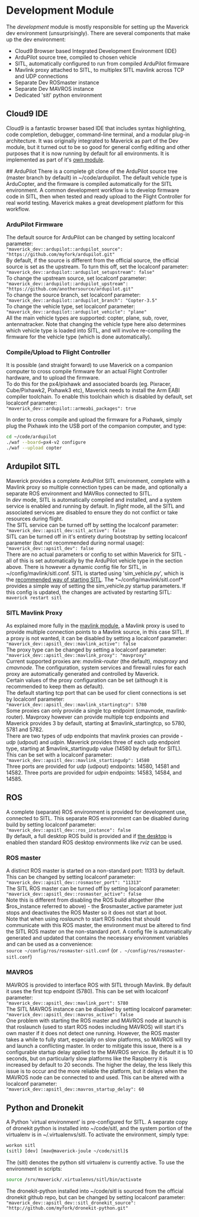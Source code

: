 # Development Module

The *development* module is mostly responsible for setting up the Maverick dev environment (unsurprisingly).  There are several components that make up the dev environment:

 - Cloud9 Browser based Integrated Development Environment (IDE)
 - ArduPilot source tree, compiled to chosen vehicle
 - SITL, automatically configured to run from compiled ArduPilot firmware
 - Mavlink proxy attached to SITL, to multiplex SITL mavlink across TCP and UDP connections
 - Separate Dev ROSmaster instance
 - Separate Dev MAVROS instance
 - Dedicated 'sitl' python environment

## Cloud9 IDE
Cloud9 is a fantastic browser based IDE that includes syntax highlighting, code completion, debugger, command-line terminal, and a modular plug-in architecture.  It was originally integrated to Maverick as part of the Dev module, but it turned out to be so good for general config editing and other purposes that it is now running by default for all environments.  It is implemented as part of it's [own module](/modules/cloud9).

## ArduPilot
There is a complete git clone of the ArduPilot source tree (master branch by default) in ~/code/ardupilot.  The default vehicle type is ArduCopter, and the firmware is compiled automatically for the SITL environment.  A common development workflow is to develop firmware code in SITL, then when tested and ready upload to the Flight Controller for real world testing.  Maverick makes a great development platform for this workflow.

### ArduPilot Firmware
The default source for ArduPilot can be changed by setting localconf parameter:  
`"maverick_dev::ardupilot::ardupilot_source": "https://github.com/myfork/ardupilot.git"`  
By default, if the source is different from the official source, the official source is set as the upstream.  To turn this off, set the localconf parameter:  
`"maverick_dev::ardupilot::ardupilot_setupstream": false"`  
To change the upstream source, set localconf parameter:  
`"maverick_dev::ardupilot::ardupilot_upstream": "https://github.com/anothersource/ardupilot.git"`  
To change the source branch, set localconf parameter:  
`"maverick_dev::ardupilot::ardupilot_branch": "Copter-3.5"`  
To change the vehicle type, set localconf parameter:  
`"maverick_dev::ardupilot::ardupilot_vehicle": "plane"`  
All the main vehicle types are supported: copter, plane, sub, rover, antennatracker.  Note that changing the vehicle type here also determines which vehicle type is loaded into SITL, and will involve re-compiling the firmware for the vehicle type (which is done automatically).
### Compile/Upload to Flight Controller
It is possible (and straight forward) to use Maverick on a companion computer to cross compile firmware for an actual Flight Controller hardware, and to upload the firmware.  
To do this for the px4/pixhawk and associated boards (eg. Pixracer, Cube/Pixhawk2, Pixhawk3 etc), Maverick needs to install the Arm EABI compiler toolchain.  To enable this toolchain which is disabled by default, set localconf parameter:  
`"maverick_dev::ardupilot::armeabi_packages": true`

In order to cross compile and upload the firmware for a Pixhawk, simply plug the Pixhawk into the USB port of the companion computer, and type:
```bash
cd ~/code/ardupilot
./waf --board=px4-v2 configure
./waf --upload copter
```

## Ardupilot SITL
Maverick provides a complete ArduPilot SITL environment, complete with a Mavlink proxy so multiple connection types can be made, and optionally a separate ROS environment and MAVRos connected to SITL.  
In *dev* mode, SITL is automatically compiled and installed, and a system service is enabled and running by default.  In *flight* mode, all the SITL and associated services are disabled to ensure they do not conflict or take resources during flight.  
The SITL service can be turned off by setting the localconf parameter:  
`"maverick_dev::apsitl_dev:sitl_active": false`  
SITL can be turned off in it's entirety during bootstrap by setting localconf parameter (but not recommended during normal usage):  
`"maverick_dev::apsitl_dev": false`  
There are no actual parameters or config to set within Maverick for SITL - all of this is set automatically by the ArduPilot vehicle type in the section above.  There is however a dynamic config file for SITL, in ~/config/mavlink/sitl.conf.  SITL is started using 'sim_vehicle.py', which is the [recommended way of starting SITL](http://ardupilot.org/dev/docs/setting-up-sitl-on-linux.html).  The *~/config/mavlink/sitl.conf* provides a simple way of setting the sim_vehicle.py startup parameters.  If this config is updated, the changes are activated by restarting SITL:  
`maverick restart sitl`

### SITL Mavlink Proxy
As explained more fully in the [mavlink module](/modules/mavlink), a Mavlink proxy is used to provide multiple connection points to a Mavlink source, in this case SITL.  If a proxy is not wanted, it can be disabled by setting a localconf parameter:  
`"maverick_dev::apsitl_dev::mavlink_active": false`  
The proxy type can be changed by setting a localconf parameter:  
`"maverick_dev::apsitl_dev::mavlink_proxy": "mavproxy"`  
Current supported proxies are: *mavlink-router* (the default), *mavproxy* and *cmavnode*.  The configuration, system services and firewall rules for each proxy are automatically generated and controlled by Maverick.  
Certain values of the proxy configuration can be set (although it is recommended to keep them as default).  
The default starting tcp port that can be used for client connections is set by localconf parameter:  
`"maverick_dev::apsitl_dev::mavlink_startingtcp": 5780`  
Some proxies can only provide a single tcp endpoint (cmavnode, mavlink-router).  Mavproxy however can provide multiple tcp endpoints and Maverick provides 3 by default, starting at $mavlink_startingtcp, so 5780, 5781 and 5782.  
There are two types of udp endpoints that mavlink proxies can provide - *udp* (udpout) and *udpin*.  Maverick provides three of each udp endpoint type, starting at $mavlink_startingudp value (14580 by default for SITL).  This can be set with a localconf parameter:  
`"maverick_dev::apsitl_dev::mavlink_startingudp": 14580`  
Three ports are provided for *udp* (udpout) endpoints: 14580, 14581 and 14582.  Three ports are provided for *udpin* endpoints: 14583, 14584, and 14585.  

## ROS
A complete (separate) ROS environment is provided for development use, connected to SITL.  This separate ROS environment can be disabled during build by setting localconf parameter:  
`"maverick_dev::apsitl_dev::ros_instance": false`  
By default, a full desktop ROS build is provided and if [the desktop](/modules/desktop) is enabled then standard ROS desktop environments like *rviz* can be used.  

### ROS master
A distinct ROS master is started on a non-standard port: 11313 by default.  This can be changed by setting localconf parameter:  
`"maverick_dev::apsitl_dev::rosmaster_port": "11313"`  
The SITL ROS master can be turned off by setting localconf parameter:  
`"maverick_dev::apsitl_dev::rosmaster_active": false`  
Note this is different from disabling the ROS build altogether (the $ros_instance referred to above) - the $rosmaster_active parameter just stops and deactivates the ROS Master so it does not start at boot.  
Note that when using *roslaunch* to start ROS nodes that should communicate with this ROS master, the environment must be altered to find the SITL ROS master on the non-standard port.  A config file is automatically generated and updated that contains the necessary environment variables and can be used as a convenience:  
`source ~/config/ros/rosmaster-sitl.conf`  (or `. ~/config/ros/rosmaster-sitl.conf`)  

### MAVROS
MAVROS is provided to interface ROS with SITL through Mavlink.  By default it uses the first tcp endpoint (5780).  This can be set with localconf parameter:  
`"maverick_dev::apsitl_dev::mavlink_port": 5780`  
The SITL MAVROS instance can be disabled by setting localconf parameter:  
`"maverick_dev::apsitl_dev::mavros_active": false`  
One problem with starting the ROS master and MAVROS node at launch is that roslaunch (used to start ROS nodes including MAVROS) will start it's own master if it does not detect one running.  However, the ROS master takes a while to fully start, especially on slow platforms, so MAVROS will try and launch a conflicting master.  In order to mitigate this issue, there is a configurable startup delay applied to the MAVROS service.  By default it is 10 seconds, but on particularly slow platforms like the Raspberry it is increased by default to 20 seconds.  The higher the delay, the less likely this issue is to occur and the more reliable the platform, but it delays when the MAVROS node can be connected to and used.  This can be altered with a localconf parameter:  
`"maverick_dev::apsitl_dev::mavros_startup_delay": 60`  

## Python and Dronekit
A Python 'virtual environment' is pre-configured for SITL.  A separate copy of dronekit python is installed into ~/code/sitl, and the system portion of the virtualenv is in ~/.virtualenvs/sitl.  To activate the environment, simply type:  
```bash
workon sitl
(sitl) [dev] [mav@maverick-joule ~/code/sitl]$
```
The (sitl) denotes the python sitl virtualenv is currently active.  To use the environment in scripts:  
```bash
source /srv/maverick/.virtualenvs/sitl/bin/activate
```
The dronekit-python installed into ~/code/sitl is sourced from the official dronekit github repo, but can be changed by setting localconf parameter:  
`"maverick_dev::apsitl_dev::sitl_dronekit_source": "http://github.com/myfork/dronekit-python.git"`
